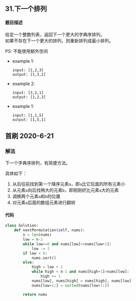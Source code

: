 ## 31.下一个排列
#### 题目描述
给定一个整数列表，返回下一个更大的字典序排列。  
如果不存在下一个更大的排列，则重新排列成最小排列。

PS: 不能使用额外空间  

- example 1:
    ```
    input: [1,2,3]
    output: [1,3,2]
    ```
- example 2:
    ```
    input: [3,2,1]
    output: [1,2,3]
    ```
- example 1:
    ```
    input: [1,1,5]
    output: [1,5,1]
    ```

## 首刷 2020-6-21
### 解法
下一个字典序排列，有简便方法。  

具体如下：  
1. 从后往前找到第一个降序元素`a`，即`a`比它后面的所有元素小
2. 从元素`a`向后找稍大的元素`b`，即刚刚好比元素`a`大的元素
3. 调换两个元素`a`和`b`的位置
4. 对元素`a`后面的数组元素进行翻转

#### 代码
```python
class Solution:
    def nextPermutation(self, nums):
        n = len(nums)
        low = n-2
        while low>=0 and nums[low]>=nums[low+1]:
            low -= 1
        if low < 0:
            nums.sort()
        else:
            high = low + 1
            while high < n-1 and nums[high+1]>nums[low]:
                high += 1
            nums[low], nums[high] = nums[high], nums[low]
            nums[low+1:] = sorted(nums[low+1:])

        return nums
```